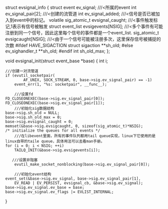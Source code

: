 struct evsignal_info {
	struct event ev_signal;   ///<所属的event
	int ev_signal_pair[2];    ///<创建的流管道
	int ev_signal_added;     ///<信号是否已被加入到event中的标记。
	volatile sig_atomic_t evsignal_caught; ///<事件触发标记,1表示有信号被触发
	struct event_list evsigevents[NSIG];   ///<多个事件有可能注册到同一个信号，因此这里每个信号的事件都是一个event_list.
	sig_atomic_t evsigcaught[NSIG];   ///<由于一个信号可能被注册多次，这里保存信号被捕捉的次数
#ifdef HAVE_SIGACTION
	struct sigaction **sh_old;
#else
	ev_sighandler_t **sh_old;
#endif
	int sh_old_max;
};


void
evsignal_init(struct event_base *base)
{
	int i;

	///创建一对流管道
	if (evutil_socketpair(
		    AF_UNIX, SOCK_STREAM, 0, base->sig.ev_signal_pair) == -1)
		event_err(1, "%s: socketpair", __func__);
        
        ///设置fd
	FD_CLOSEONEXEC(base->sig.ev_signal_pair[0]);
	FD_CLOSEONEXEC(base->sig.ev_signal_pair[1]);
        ///初始化sig数据结构
	base->sig.sh_old = NULL;
	base->sig.sh_old_max = 0;
	base->sig.evsignal_caught = 0;
	memset(&base->sig.evsigcaught, 0, sizeof(sig_atomic_t)*NSIG);
	/* initialize the queues for all events */
        ///在libevent里面，所有的事件队列都用tail queue实现，linux下它使用的是linux自带的taile queue，具体用法可以去看man手册。
	for (i = 0; i < NSIG; ++i)
		TAILQ_INIT(&base->sig.evsigevents[i]);

       ///设置非阻塞
        evutil_make_socket_nonblocking(base->sig.ev_signal_pair[0]);
        
        ///初始化event结构
	event_set(&base->sig.ev_signal, base->sig.ev_signal_pair[1],
		EV_READ | EV_PERSIST, evsignal_cb, &base->sig.ev_signal);
	base->sig.ev_signal.ev_base = base;
	base->sig.ev_signal.ev_flags |= EVLIST_INTERNAL;
}
